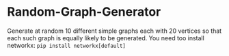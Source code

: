# Random-Graph-Generator

Generate at random 10 different simple graphs each with 20 vertices so that each such graph is equally likely to be generated.
You need too install networkx: 
`pip install networkx[default]`
